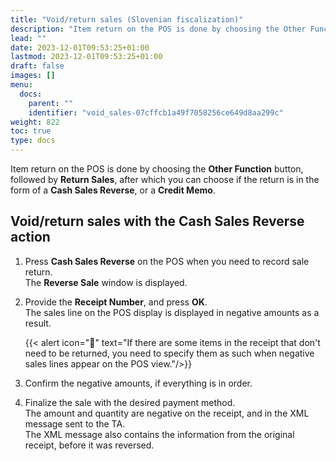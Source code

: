 ```yaml
---
title: "Void/return sales (Slovenian fiscalization)"
description: "Item return on the POS is done by choosing the Other Function button, followed by Return Sales, after which you can choose if the return is in the form of a Cash Sales Reverse, or a Credit Memo.  "
lead: ""
date: 2023-12-01T09:53:25+01:00
lastmod: 2023-12-01T09:53:25+01:00
draft: false
images: []
menu:
  docs:
    parent: ""
    identifier: "void_sales-07cffcb1a49f7058256ce649d8aa299c"
weight: 822
toc: true
type: docs
---
```


Item return on the POS is done by choosing the **Other Function** button, followed by **Return Sales**, after which you can choose if the return is in the form of a **Cash Sales Reverse**, or a **Credit Memo**.  

## Void/return sales with the Cash Sales Reverse action

1. Press **Cash Sales Reverse** on the POS when you need to record sale return.       
   The **Reverse Sale** window is displayed.
2. Provide the **Receipt Number**, and press **OK**.      
   The sales line on the POS display is displayed in negative amounts as a result. 

   {{< alert icon="📝" text="If there are some items in the receipt that don't need to be returned, you need to specify them as such when negative sales lines appear on the POS view."/>}}

3. Confirm the negative amounts, if everything is in order. 
4. Finalize the sale with the desired payment method.      
   The amount and quantity are negative on the receipt, and in the XML message sent to the TA.      
   The XML message also contains the information from the original receipt, before it was reversed.